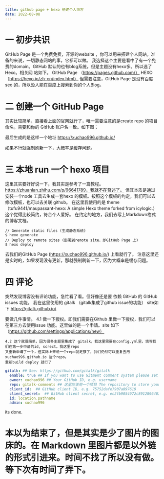 ```yaml
---
title: github page + hexo 搭建个人博客
date: 2022-08-08
---
```




# 一  初步共识

GitHub Page 是一个免费免费，开源的website ，你可以用来搭建个人网站。准备的来说，一切静态网站的事，它都可以做。
我选择这个主要是看中了有一个免费的domain。GitHub 默认的也有blog系统，但是主题没有hexo多。所以选了Hexo。相关网
站如下。
GitHub Page （https://pages.github.com/）
HEXO（https://hexo.io/zh-cn/index.html）
但需要注意，GitHub Page 是没有百度seo 的，所以没人能在百度上搜索到你的个人Blog。

# 二 创建一个 GitHub Page

其实比较简单，直接看上面的官网就行了，唯一需要注意的是create repo 的项目命名。需要和你的 GitHub 账户名一致。如下图；


最后生成的是这样一个地址
https://xuchao996.github.io/

如果不行就强制刷新一下，大概率是缓存问题。


# 三 本地 run 一个 hexo 项目

这里其实要好好说一下，我其实是参考了一篇教程。https://zhuanlan.zhihu.com/p/96641789，我就不在赘述了。
但其本质是通过安装一个node 工具去生成一套hexo 的模板。按照这个模板的约定，我们可以去修改模板，也可以去关联 github。
在这里我使用的是 theme （tufu9441/maupassant-hexo: A simple Hexo theme forked from icylogic.）这个觉得比较简约，符合个人爱好。
在约定的地方，我们去写上Markdown格式的博客文档。

``` shell
// Generate static files (生成静态系统)
$ hexo generate
// Deploy to remote sites (部署到remote site，即GitHub Page 上)
$ hexo deploy
```

去我们的GitHub Page (https://xuchao996.github.io/) 上看就行了。
注意这里还是实时的，如果发现没有更新，那就强制刷新一下，因为大概率是缓存问题。

# 四 评论

突然发现博客没有评论功能，急忙看了看。但好像还是要 依赖 GitHub 的 GitHub issues 功能。
我在这里使用的 gitalk （gitalk集成了github issue的功能）
site如下
https://gitalk.github.io/


要做几件事情。
    4.1 做一下授权。即我们需要在Github 里做一下授权，我们可以在第三方去使用issue 功能。这里做的是一个申请。site 如下 （https://github.com/settings/applications/new）
    
    4.2 这个就很简单，因为很多主题里集成了 gitalk，我这里需要在config.yml里，填写我们在第一步申请的id, screct。我这里repo
    又重新申请了一个，但实际上来说一个repo就足够了，我们仍然可以重复去用 xuchao996.github.io 这个repo。
    重新build deploy 就行了

```yml
gitalk: ## See: https://github.com/gitalk/gitalk
  enable: true ## If you want to use Gitment comment system please set the value to true.
  owner: xuchao996 ## Your GitHub ID, e.g. username
  repo: gitalk-comments ## 这里应该用一个项目 The repository to store your comments, make sure you're the repo's owner, e.g. gitalk.github.io
  client_id:  ## GitHub client ID, e.g. 75752dafe7907a897619
  client_secret:  ## GitHub client secret, e.g. ec2fb9054972c891289640354993b662f4cccc50
  id: location.pathname
  admin: xuchao996 

```
its done.

# 本以为结束了，但是其实是少了图片的图床的。在 Markdown 里图片都是以外链的形式引进来。时间不找了所以没有做。等下次有时间了弄下。
